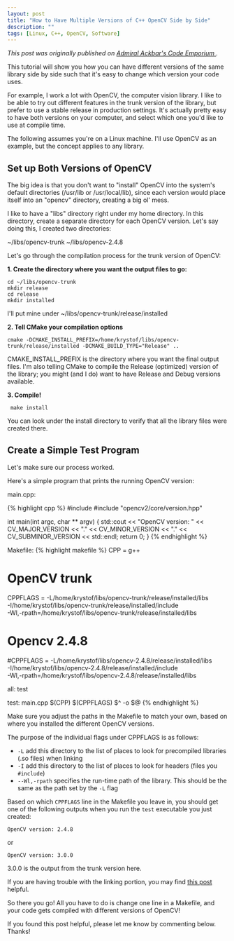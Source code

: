 ```yaml
---
layout: post
title: "How to Have Multiple Versions of C++ OpenCV Side by Side"
description: ""
tags: [Linux, C++, OpenCV, Software]
---
```


*This post was originally published on
<a href="http://code.litomisky.com/2014/03/09/how-to-have-multiple-versions-of-the-same-library-side-by-side/"
   target="_blank" title="Admiral Ackbar's Code Emporium">
   Admiral Ackbar's Code Emporium
</a>.*

This tutorial will show you how you can have different versions of the same library side by side such that it's easy to change which version your code uses.

For example, I work a lot with OpenCV, the computer vision library. I like to be able to try out different features in the trunk version of the library, but prefer to use a stable release in production settings. It's actually pretty easy to have both versions on your computer, and select which one you'd like to use at compile time.

The following assumes you're on a Linux machine. I'll use OpenCV as an example, but the concept applies to any library.

<!--more-->


## Set up Both Versions of OpenCV

The big idea is that you don't want to "install" OpenCV into the system's default directories (/usr/lib or /usr/local/lib), since each version would place itself into an "opencv" directory, creating a big ol' mess.

I like to have a "libs" directory right under my home directory.
In this directory, create a separate directory for each OpenCV version. Let's say doing this, I created two directories:

   ~/libs/opencv-trunk
   ~/libs/opencv-2.4.8

Let's go through the compilation process for the trunk version of OpenCV:

**1. Create the directory where you want the output files to go:**

    cd ~/libs/opencv-trunk
    mkdir release
    cd release
    mkdir installed

I'll put mine under ~/libs/opencv-trunk/release/installed


**2. Tell CMake your compilation options**

    cmake -DCMAKE_INSTALL_PREFIX=/home/krystof/libs/opencv-trunk/release/installed -DCMAKE_BUILD_TYPE="Release" ..

CMAKE_INSTALL_PREFIX is the directory where you want the final output files. I'm also telling CMake to compile the Release (optimized) version of the library; you might (and I do) want to have Release and Debug versions available.


**3. Compile!**

     make install

You can look under the install directory to verify that all the library files were created there.



## Create a Simple Test Program

Let's make sure our process worked.

Here's a simple program that prints the running OpenCV version:

main.cpp:

{% highlight cpp %}
#include <iostream>
#include "opencv2/core/version.hpp"

int main(int argc, char ** argv)
{
  std::cout << "OpenCV version: "
            << CV_MAJOR_VERSION << "."
            << CV_MINOR_VERSION << "."
            << CV_SUBMINOR_VERSION
            << std::endl;
  return 0;
}
{% endhighlight %}


Makefile:
{% highlight makefile %}
CPP = g++

# OpenCV trunk
CPPFLAGS = -L/home/krystof/libs/opencv-trunk/release/installed/libs \
	   -I/home/krystof/libs/opencv-trunk/release/installed/include \
	   -Wl,-rpath=/home/krystof/libs/opencv-trunk/release/installed/libs

# Opencv 2.4.8
#CPPFLAGS = -L/home/krystof/libs/opencv-2.4.8/release/installed/libs \
            -I/home/krystof/libs/opencv-2.4.8/release/installed/include \
	    -Wl,-rpath=/home/krystof/libs/opencv-2.4.8/release/installed/libs

all: test

test: main.cpp
      $(CPP) $(CPPFLAGS) $^ -o $@
{% endhighlight %}


Make sure you adjust the paths in the Makefile to match your own, based on where you installed the different OpenCV versions.

The purpose of the individual flags under CPPFLAGS is as follows:
- `-L` add this directory to the list of places to look for precompiled libraries (.so files) when linking
- `-I` add this directory to the list of places to look for headers (files you `#include`)
- `--Wl,-rpath` specifies the run-time path of the library. This should be the same as the path set by the `-L` flag

Based on which `CPPFLAGS` line in the Makefile you leave in, you should get one of the following outputs when you run the `test` executable you just created:

    OpenCV version: 2.4.8

or

    OpenCV version: 3.0.0

3.0.0 is the output from the trunk version here.

If you are having trouble with the linking portion, you may find
[this post](http://gcc.gnu.org/ml/gcc-help/2005-12/msg00017.html)
helpful.

So there you go! All you have to do is change one line in a Makefile, and your code gets compiled with different versions of OpenCV!

If you found this post helpful, please let me know by commenting below. Thanks!
